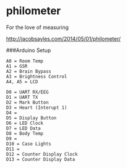 philometer
==========

For the love of measuring

http://jacobsayles.com/2014/05/01/philometer/

###Arduino Setup
````
A0 = Room Temp
A1 = GSR
A2 = Brain Bypass 
A3 = Brightness Control
A4, A5 = LCD

D0 = UART RX/EEG
D1 = UART TX
D2 = Mark Button
D3 = Heart (Interupt 1)
D4 = 
D5 = Display Button
D6 = LED Clock
D7 = LED Data
D8 = Body Temp
D9 = 
D10 = Case Lights
D11 =
D12 = Counter Display Clock
D13 = Counter Display Data
````

